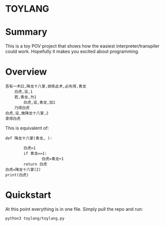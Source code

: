 TOYLANG
====

# Summary

This is a toy POV project that shows how the easiest interpreter/transpiler could work. Hopefully it makes you excited about programming.

# Overview

```
吾有一术曰,降龙十八掌,欲练此术,必先得,青龙
    白虎,设,1
	若,青龙,为1
		白虎,设,青龙,加1
	乃得白虎
白虎,设,施降龙十八掌,2
录得白虎
```

This is equivalent of:

```python3
def 降龙十八掌(青龙, ):

        白虎=1
        if 青龙==1:
                白虎=青龙+1
        return 白虎
白虎=降龙十八掌(2)
print(白虎)
```

# Quickstart

At this point everything is in one file. Simply pull the repo and run:

```
python3 toylang/toylang.py
```